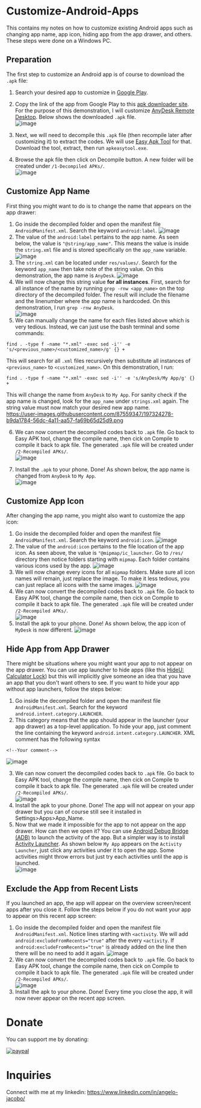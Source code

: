 # Customize-Android-Apps
This contains my notes on how to customize existing Android apps such as changing app name, app icon, hiding app from the app drawer, and others. These steps were done on a Windows PC. 

## Preparation
The first step to customize an Android app is of course to download the `.apk` file:
1. Search your desired app to customize in [Google Play](https://play.google.com/store/apps).
2. Copy the link of the app from Google Play to this [apk downloader site](https://apps.evozi.com/apk-downloader/). For the purpose of this demonstration, I will customize [AnyDesk Remote Desktop](https://play.google.com/store/apps/details?id=com.anydesk.anydeskandroid). Below shows the downloaded `.apk` file.  
![image](https://user-images.githubusercontent.com/87559347/197316309-4b9e9b1a-6dae-426d-9858-1847347e69a2.png)
3. Next, we will need to decompile this `.apk` file (then recompile later after customizing it) to extract the codes. We will use [Easy Apk Tool](https://apk-easy-tool.en.lo4d.com/windows) for that. Download the tool, extract, then run `apkeasytool.exe`.

4. Browse the apk file then click on Decompile button. A new folder will be created under `/1-Decompiled APKs/`.  
![image](https://user-images.githubusercontent.com/87559347/197329777-62e3beb3-badd-445b-969b-895223ae72d8.png)


## Customize App Name
First thing you might want to do is to change the name that appears on the app drawer:
1. Go inside the decompiled folder and open the manifest file `AndroidManifest.xml`. Search the keyword `android:label`. 
![image](https://user-images.githubusercontent.com/87559347/197320497-d1426ee5-0ae9-4094-8ab5-046f6025dbb2.png)
2. The value of the `android:label` pertains to the app name. As seen below, the value is `"@string/app_name"`. This means the value is inside the `string.xml` file and is stored specifically on the `app_name` variable.  
![image](https://user-images.githubusercontent.com/87559347/197321872-b199b6ee-14a6-41f5-9680-40b90dd78ec1.png)
3. The `string.xml` can be located under `res/values/`. Search for the keyword `app_name` then take note of the string value. On this demonstration, the app name is `AnyDesk`.
![image](https://user-images.githubusercontent.com/87559347/197323456-7a579e1f-c627-4873-8ce3-768de70116e5.png)  
4. We will now change this string value **for all instances**. First, search for all instance of the name by running `grep -rnw <app_name>` on the top directory of the decompiled folder. The result will include the filename and the linenumber where the app name is hardcoded. On this demonstration, I run `grep -rnw AnyDesk`.  
![image](https://user-images.githubusercontent.com/87559347/197323696-bb39102c-951c-44fb-aed3-4ca047482280.png)   
5. We can manually change the name for each files listed above which is very tedious. Instead, we can just use the bash terminal and some commands:  
```
find . -type f -name "*.xml" -exec sed -i'' -e 's/<previous_name>/<customized_name>/g' {} +
```
This will search for all `.xml` files recursively then substitute all instances of `<previous_name>` to `<customized_name>`. On this demonstration, I run: 
```
find . -type f -name "*.xml" -exec sed -i'' -e 's/AnyDesk/My App/g' {} +
```
This will change the name from `AnyDesk` to `My App`. For sanity check if the app name is changed, look for the `app_name` under `strings.xml` again. The string value must now match your desired new app name.   
https://user-images.githubusercontent.com/87559347/197324278-b9da1784-56dc-4a11-aa57-fa69b65d25d9.png  

6. We can now convert the decompiled codes back to `.apk` file. Go back to Easy APK tool, change the compile name, then cick on Compile to compile it back to apk file. The generated `.apk` file will be created under `/2-Recompiled APKs/`.    
![image](https://user-images.githubusercontent.com/87559347/197329747-74eacbf7-affe-4353-b419-df8397264f2e.png) 

7. Install the `.apk` to your phone. Done! As shown below, the app name is changed from `AnyDesk` to `My App`.  
![image](https://user-images.githubusercontent.com/87559347/197369454-04232906-e660-4763-95ad-47d34400379b.png)


## Customize App Icon
After changing the app name, you might also want to customize the app icon:
1. Go inside the decompiled folder and open the manifest file `AndroidManifest.xml`. Search the keyword `android:icon`. 
![image](https://user-images.githubusercontent.com/87559347/197368442-93dcc4c5-025c-4e4e-83e8-3fe73ba5b421.png)  
2. The value of the `android:icon` pertains to the file location of the app icon. As seen above, the value is `"@mipmap/ic_launcher`. Go to `/res/` directory then notice folders starting with `mipmap`. Each folder contains various icons used by the app. 
![image](https://user-images.githubusercontent.com/87559347/197368558-f21a66a0-2646-4325-9b5f-406b6df8fd67.png)  
3. We will now change every icons for all `mipmap` folders. Make sure all icon names will remain, just replace the image. To make it less tedious, you can just replace all icons with the same images.
![image](https://user-images.githubusercontent.com/87559347/197369204-6b9d6dc8-3d77-41e9-8bf2-40f5c4b75c99.png)
5. We can now convert the decompiled codes back to `.apk` file. Go back to Easy APK tool, change the compile name, then cick on Compile to compile it back to apk file. The generated `.apk` file will be created under `/2-Recompiled APKs/`.  
![image](https://user-images.githubusercontent.com/87559347/197329747-74eacbf7-affe-4353-b419-df8397264f2e.png)
6. Install the apk to your phone. Done! As shown below, the app icon of `MyDesk` is now different.
![image](https://user-images.githubusercontent.com/87559347/197369607-504958d3-8714-4cd8-b086-822e50893121.png)

## Hide App from App Drawer
There might be situations where you might want your app to not appear on the app drawer. You can use app launcher to hide apps (like this [HideU: Calculator Lock](https://play.google.com/store/apps/details?id=com.calculator.hideu&gl=US)) but this will implicitly give someone an idea that you have an app that you don't want others to see. If you want to hide your app without app launchers, follow the steps below:
1. Go inside the decompiled folder and open the manifest file `AndroidManifest.xml`. Search for the keyword `android.intent.category.LAUNCHER`.   
2. This category means that the app should appear in the launcher (your app drawer) as a top-level application. To hide your app, just comment the line containing the keyword `android.intent.category.LAUNCHER`. XML comment has the following syntax
```
<!--Your comment-->
```  
![image](https://user-images.githubusercontent.com/87559347/197370222-ff719c12-d688-40db-9c27-ea5218187fb1.png)

3. We can now convert the decompiled codes back to `.apk` file. Go back to Easy APK tool, change the compile name, then cick on Compile to compile it back to apk file. The generated `.apk` file will be created under `/2-Recompiled APKs/`.  
![image](https://user-images.githubusercontent.com/87559347/197329747-74eacbf7-affe-4353-b419-df8397264f2e.png)
4. Install the apk to your phone. Done! The app will not appear on your app drawer but you can of course still see it installed in Settings>Apps>App_Name.
5. Now that we made it impossible for the app to not appear on the app drawer. How can then we open it? You can use [Android Debug Bridge (ADB)](https://developer.android.com/studio/command-line/adb) to launch the activity of the app. But a simpler way is to install [Activity Launcher](https://play.google.com/store/apps/details?id=de.szalkowski.activitylauncher&gl=US). As shown below `My App` appears on the `Activity Launcher`, just click any activities under it to open the app. Some activities might throw errors but just try each activities until the app is launched.   
![image](https://user-images.githubusercontent.com/87559347/197370836-770058e0-2569-4167-8d52-03328c297870.png)

## Exclude the App from Recent Lists
If you launched an app, the app will appear on the overview screen/recent apps after you close it. Follow the steps below if you do not want your app to appear on this recent app screen:
1. Go inside the decompiled folder and open the manifest file `AndroidManifest.xml`. Notice lines starting with `<activity`. We will add `android:excludeFromRecents="true"` after the every `<activity`. If `android:excludeFromRecents="true"` is already added on the line then there will be no need to add it again.
![image](https://user-images.githubusercontent.com/87559347/197371094-bf87bc48-ff5d-4630-ba32-2778c5693af6.png)
2. We can now convert the decompiled codes back to `.apk` file. Go back to Easy APK tool, change the compile name, then cick on Compile to compile it back to apk file. The generated `.apk` file will be created under `/2-Recompiled APKs/`.  
![image](https://user-images.githubusercontent.com/87559347/197329747-74eacbf7-affe-4353-b419-df8397264f2e.png)
3. Install the apk to your phone. Done! Every time you close the app, it will now never appear on the recent app screen.



# Donate   
You can support me by donating:  

[![paypal](https://www.paypalobjects.com/en_US/i/btn/btn_donateCC_LG.gif)](https://www.paypal.com/donate?hosted_button_id=GBJQGJNCJZVRU)


# Inquiries  
Connect with me at my linkedin: https://www.linkedin.com/in/angelo-jacobo/






